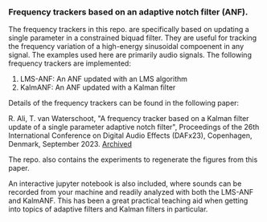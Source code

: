 ### Frequency trackers based on an adaptive notch filter (ANF).

The frequency trackers in this repo. are specifically based on updating a single parameter in a constrained biquad filter. They are useful for tracking the frequency variation of a high-energy sinusoidal compoenent in any signal. The examples used here are primarily audio signals. The following frequency trackers are implemented: 

1. LMS-ANF: An ANF updated with an LMS algorithm
2. KalmANF: An ANF updated with a Kalman filter

Details of the frequency trackers can be found in the following paper:

R. Ali, T. van Waterschoot, "A frequency tracker based on a Kalman filter update of a single parameter adaptive notch filter", Proceedings of the 26th International Conference on Digital Audio Effects (DAFx23), Copenhagen, Denmark, September 2023. [Archived](https://ftp.esat.kuleuven.be/pub/SISTA/rali/Reports/23-57.pdf)

The repo. also contains the experiments to regenerate the figures from this paper.

An interactive jupyter notebook is also included, where sounds can be recorded from your machine and readily analyzed with both the LMS-ANF and KalmANF. This has been a great practical teaching aid when getting into topics of adaptive filters and Kalman filters in particular. 



